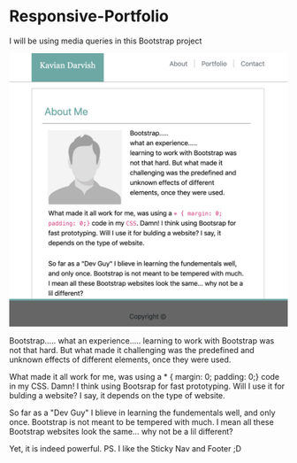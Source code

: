 # Responsive-Portfolio
I will be using media queries in this Bootstrap project



![](screenshot.png)

Bootstrap.....
what an experience.....
learning to work with Bootstrap was not that hard. But what made it challenging was the predefined and unknown effects of different elements, once they were used.

What made it all work for me, was using a * { margin: 0; padding: 0;} code in my CSS. Damn! I think using Bootsrap for fast prototyping. Will I use it for bulding a website? I say, it depends on the type of website.

So far as a "Dev Guy" I blieve in learning the fundementals well, and only once. Bootstrap is not meant to be tempered with much. I mean all these Bootstrap websites look the same... why not be a lil different?

Yet, it is indeed powerful. PS. I like the Sticky Nav and Footer ;D


